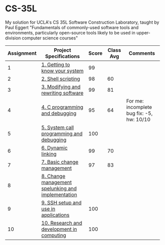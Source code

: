 # CS-35L
My solution for UCLA's CS 35L Software Construction Laboratory, taught by Paul Eggert 
"Fundamentals of commonly-used software tools and environments, particularly open-source tools likely to be used in upper-division computer science courses"

| Assignment | Project Specifications | Score | Class Avg | Comments |
| --- | --- | --- | --- | --- |
| 1 | [1. Getting to know your system](http://web.cs.ucla.edu/classes/winter20/cs35L/assign/assign1.html) | 99 | | |
| 2 | [2. Shell scripting](http://web.cs.ucla.edu/classes/winter20/cs35L/assign/assign2.html) | 98 | 60| |
| 3 | [3. Modifying and rewriting software](http://web.cs.ucla.edu/classes/winter20/cs35L/assign/assign3.html) | 99 | 81 | |
| 4 | [4. C programming and debugging](http://web.cs.ucla.edu/classes/winter20/cs35L/assign/assign4.html) | 95 | 64| For me: incomplete bug fix: -5, hw: 10/10 |
| 5 | [5. System call programming and debugging](http://web.cs.ucla.edu/classes/winter20/cs35L/assign/assign5.html) | 100 | | |
| 6 | [6. Dynamic linking](http://web.cs.ucla.edu/classes/winter20/cs35L/assign/assign6.html) | 99 | 70 | |
| 7 | [7. Basic change management](http://web.cs.ucla.edu/classes/winter20/cs35L/assign/assign7.html) | 97 | 83 | |
| 8 | [8. Change management spelunking and implementation](http://web.cs.ucla.edu/classes/winter20/cs35L/assign/assign8.html) | | | |
| 9 | [9. SSH setup and use in applications](http://web.cs.ucla.edu/classes/winter20/cs35L/assign/assign9.html) | 100 | | |
| 10 | [10. Research and development in computing](http://web.cs.ucla.edu/classes/winter20/cs35L/assign/assign10.html) | 100 | | |
